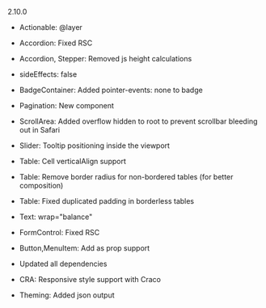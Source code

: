 2.10.0

- Actionable: @layer
- Accordion: Fixed RSC
- Accordion, Stepper: Removed js height calculations
- sideEffects: false
- BadgeContainer: Added pointer-events: none to badge
- Pagination: New component
- ScrollArea: Added overflow hidden to root to prevent scrollbar bleeding out in Safari
- Slider: Tooltip positioning inside the viewport
- Table: Cell verticalAlign support
- Table: Remove border radius for non-bordered tables (for better composition)
- Table: Fixed duplicated padding in borderless tables
- Text: wrap="balance"
- FormControl: Fixed RSC
- Button,MenuItem: Add as prop support

- Updated all dependencies
- CRA: Responsive style support with Craco
- Theming: Added json output
